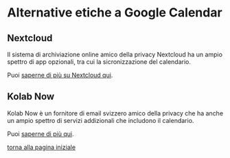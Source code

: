 # Alternative etiche a Google Calendar

## Nextcloud

Il sistema di archiviazione online amico della privacy Nextcloud ha un ampio spettro di 
app opzionali, tra cui la sicronizzazione del calendario. 

Puoi [saperne di più su Nextcloud qui](google-drive-docs).

## Kolab Now

Kolab Now è un fornitore di email svizzero amico della privacy che ha anche un ampio spettro 
di servizi addizionali che includono il calendario. 

Puoi [saperne di più qui](gmail).

[torna alla pagina iniziale](index)
